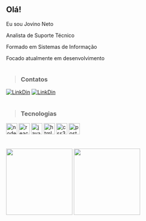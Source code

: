 ## Olá!
Eu sou Jovino Neto

Analista de Suporte Técnico

Formado em Sistemas de Informação

Focado atualmente em desenvolvimento
#  
> ### Contatos
  
  [![LinkDin](https://img.shields.io/badge/LinkedIn-0077B5?style=for-the-badge&logo=linkedin&logoColor=white)](https://www.linkedin.com/in/jovinoneto/)
  [![LinkDin](https://img.shields.io/badge/Discord-7289DA?style=for-the-badge&logo=discord&logoColor=white)](https://discord.com/channels/@me)
 # 
> ### Tecnologias
<div>
  <img align="center" alt="nodejs" height="30" widht="40" src="https://cdn.jsdelivr.net/gh/devicons/devicon/icons/nodejs/nodejs-original.svg"/>
  <img align="center" alt="react-native" height="30" widht="40" src="https://cdn.jsdelivr.net/gh/devicons/devicon/icons/react/react-original.svg"/>
  <img align="center" alt="javascript" height="30" widht="40" src="https://cdn.jsdelivr.net/gh/devicons/devicon/icons/javascript/javascript-original.svg"/>
  <img align="center" alt="html5" height="30" widht="40" src="https://cdn.jsdelivr.net/gh/devicons/devicon/icons/html5/html5-original.svg"/>
  <img align="center" alt="css3" height="30" widht="40" src="https://cdn.jsdelivr.net/gh/devicons/devicon/icons/css3/css3-original.svg"/>
  <img align="center" alt="postgresql" height="30" widht="40" src="https://cdn.jsdelivr.net/gh/devicons/devicon/icons/postgresql/postgresql-original.svg"/>
</div>  

#

<div>
  <img height="180em" src="https://github-readme-stats.vercel.app/api?username=jovinoneto&show_icons=true&theme=dracula"/>
  <img height="180em" src="https://github-readme-stats.vercel.app/api/top-langs/?username=jovinoneto&layout=compact&theme=dracula"/>
</div>  
